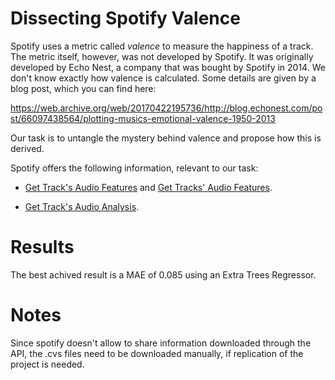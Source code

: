# Dissecting Spotify Valence

Spotify uses a metric called *valence* to measure the happiness of a track. The metric itself, however, was not developed by Spotify. It was originally developed by Echo Nest, a company that was bought by Spotify in 2014. We don't know exactly how valence is calculated. Some details are given by a blog post, which you can find here:

https://web.archive.org/web/20170422195736/http://blog.echonest.com/post/66097438564/plotting-musics-emotional-valence-1950-2013

Our task is to untangle the mystery behind valence and propose how this is derived.

Spotify offers the following information, relevant to our task:

* [Get Track's Audio Features](https://developer.spotify.com/documentation/web-api/reference/#/operations/get-audio-features) and [Get Tracks' Audio Features](https://developer.spotify.com/documentation/web-api/reference/#/operations/get-several-audio-features).

* [Get Track's Audio Analysis](https://developer.spotify.com/documentation/web-api/reference/#/operations/get-audio-analysis).

# Results
The best achived result is a MAE of 0.085 using an Extra Trees Regressor.

# Notes
Since spotify doesn't allow to share information downloaded through the API, the .cvs files need to be downloaded manually, if replication of the project is needed.